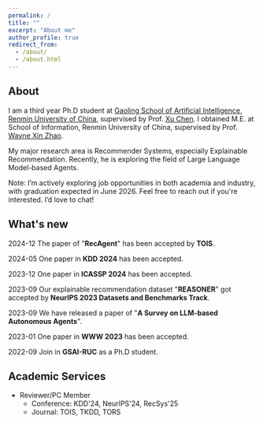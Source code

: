 ```yaml
---
permalink: /
title: ""
excerpt: "About me"
author_profile: true
redirect_from: 
  - /about/
  - /about.html
---
```

## About

I am a third year Ph.D student at [Gaoling School of Artificial Intelligence, Renmin University of China](http://ai.ruc.edu.cn/), supervised by Prof. [Xu Chen](http://xu-chen.com).
I obtained M.E. at School of Information, Renmin University of China, supervised by Prof. [Wayne Xin Zhao](http://playbigdata.ruc.edu.cn/batmanfly/).

My major research area is Recommender Systems, especially Explainable Recommendation. Recently, he is exploring the field of Large Language Model-based Agents.

Note: I’m actively exploring job opportunities in both academia and industry, with graduation expected in June 2026. Feel free to reach out if you're interested. I’d love to chat!


## What's new
2024-12 The paper of "**RecAgent**" has been accepted by **TOIS**.

2024-05 One paper in **KDD 2024** has been accepted.

2023-12 One paper in **ICASSP 2024** has been accepted.

2023-09 Our explainable recommendation dataset "**REASONER**" got accepted by **NeurIPS 2023 Datasets and Benchmarks Track**.

2023-09 We have released a paper of "**A Survey on LLM-based Autonomous Agents**".

2023-01 One paper in **WWW 2023** has been accepted.

2022-09 Join in **GSAI-RUC** as a Ph.D student.

## Academic Services
- Reviewer/PC Member
  - Conference: KDD'24, NeurIPS'24, RecSys'25
  - Journal: TOIS, TKDD, TORS
